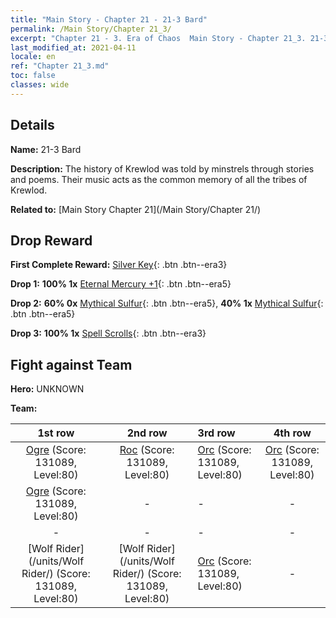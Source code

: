 ```yaml
---
title: "Main Story - Chapter 21 - 21-3 Bard"
permalink: /Main Story/Chapter 21_3/
excerpt: "Chapter 21 - 3. Era of Chaos  Main Story - Chapter 21_3. 21-3 Bard"
last_modified_at: 2021-04-11
locale: en
ref: "Chapter 21_3.md"
toc: false
classes: wide
---
```


## Details

 **Name:** 21-3 Bard

 **Description:** The history of Krewlod was told by minstrels through stories and poems. Their music acts as the common memory of all the tribes of Krewlod.

 **Related to:** [Main Story Chapter 21](/Main Story/Chapter 21/)

## Drop Reward

 **First Complete Reward:** [Silver Key](/Items/con_693/){: .btn .btn--era3}

 **Drop 1:** **100% 1x** [Eternal Mercury +1](/Items/mat_70/){: .btn .btn--era5}

 **Drop 2:** **60% 0x** [Mythical Sulfur](/Items/mat_64/){: .btn .btn--era5}, **40% 1x** [Mythical Sulfur](/Items/mat_64/){: .btn .btn--era5}

 **Drop 3:** **100% 1x** [Spell Scrolls](/Items/con_694/){: .btn .btn--era3}


## Fight against Team
 **Hero:** UNKNOWN

 **Team:**


  | 1st row | 2nd row | 3rd row | 4th row |
  |:----:|:----:|:----|:----:|
  | [Ogre](/units/Ogre/) (Score: 131089, Level:80)  | [Roc](/units/Roc/) (Score: 131089, Level:80)  | [Orc](/units/Orc/) (Score: 131089, Level:80)  | [Orc](/units/Orc/) (Score: 131089, Level:80)  |
  | [Ogre](/units/Ogre/) (Score: 131089, Level:80)  | - | - | - |
  | - | - | - | - |
  | [Wolf Rider](/units/Wolf Rider/) (Score: 131089, Level:80)  | [Wolf Rider](/units/Wolf Rider/) (Score: 131089, Level:80)  | [Orc](/units/Orc/) (Score: 131089, Level:80)  | - |


